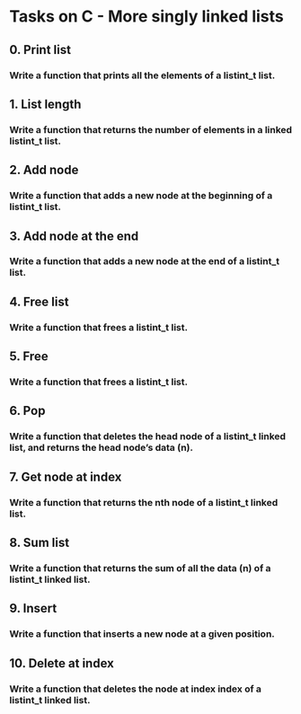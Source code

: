 # Tasks on C - More singly linked lists

## 0. Print list

### Write a function that prints all the elements of a listint_t list.

## 1. List length

### Write a function that returns the number of elements in a linked listint_t list.

## 2. Add node

### Write a function that adds a new node at the beginning of a listint_t list.

## 3. Add node at the end

### Write a function that adds a new node at the end of a listint_t list.

## 4. Free list

### Write a function that frees a listint_t list.

## 5. Free

### Write a function that frees a listint_t list.

## 6. Pop

### Write a function that deletes the head node of a listint_t linked list, and returns the head node’s data (n).

## 7. Get node at index

### Write a function that returns the nth node of a listint_t linked list.

## 8. Sum list

### Write a function that returns the sum of all the data (n) of a listint_t linked list.

## 9. Insert

### Write a function that inserts a new node at a given position.

## 10. Delete at index

### Write a function that deletes the node at index index of a listint_t linked list.

##

###

##

###

##

##
